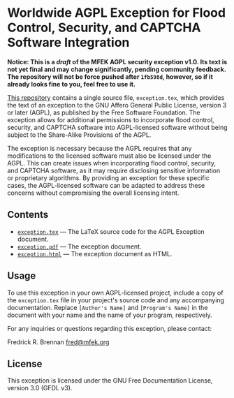 # Worldwide AGPL Exception for Flood Control, Security, and CAPTCHA Software Integration

**Notice: This is a *draft* of the MFEK AGPL security exception v1.0.
Its text is not yet final and may change significantly, pending
community feedback. The repository will not be force pushed after
`1fb598d`, however, so if it already looks fine to you, feel free to use
it.**

[This repository](https://github.com/MFEK/AGPL-Flood-Exception) contains a single source file, `exception.tex`, which provides the text of an exception to the GNU Affero General Public License, version 3 or later (AGPL), as published by the Free Software Foundation. The exception allows for additional permissions to incorporate flood control, security, and CAPTCHA software into AGPL-licensed software without being subject to the Share-Alike Provisions of the AGPL.

The exception is necessary because the AGPL requires that any modifications to the licensed software must also be licensed under the AGPL. This can create issues when incorporating flood control, security, and CAPTCHA software, as it may require disclosing sensitive information or proprietary algorithms. By providing an exception for these specific cases, the AGPL-licensed software can be adapted to address these concerns without compromising the overall licensing intent.

## Contents

- [`exception.tex`](exception.tex) — The LaTeX source code for the AGPL Exception document.
- [`exception.pdf`](exception.pdf) — The exception document.
- [`exception.html`](exception.html) — The exception document as HTML.

## Usage

To use this exception in your own AGPL-licensed project, include a copy of the `exception.tex` file in your project's source code and any accompanying documentation. Replace `[Author's Name]` and `[Program's Name]` in the document with your name and the name of your program, respectively.

For any inquiries or questions regarding this exception, please contact:

Fredrick R. Brennan
[fred@mfek.org](mailto:fred@mfek.org)

## License

This exception is licensed under the GNU Free Documentation License, version 3.0 (GFDL v3).
